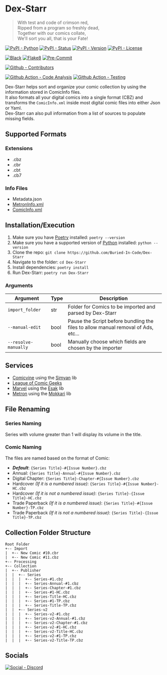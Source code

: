 # Dex-Starr

> With test and code of crimson red,\
> Ripped from a program so freshly dead,\
> Together with our comics collate,\
> We'll sort you all, that is your Fate!

[![PyPI - Python](https://img.shields.io/pypi/pyversions/Dex-Starr.svg?logo=PyPI&label=Python&style=flat-square)](https://pypi.python.org/pypi/Dex-Starr/)
[![PyPI - Status](https://img.shields.io/pypi/status/Dex-Starr.svg?logo=PyPI&label=Status&style=flat-square)](https://pypi.python.org/pypi/Dex-Starr/)
[![PyPI - Version](https://img.shields.io/pypi/v/Dex-Starr.svg?logo=PyPI&label=Version&style=flat-square)](https://pypi.python.org/pypi/Dex-Starr/)
[![PyPI - License](https://img.shields.io/pypi/l/Dex-Starr.svg?logo=PyPI&label=License&style=flat-square)](https://opensource.org/licenses/GPL-3.0)

[![Black](https://img.shields.io/badge/Black-Enabled-000000?style=flat-square)](https://github.com/psf/black)
[![Flake8](https://img.shields.io/badge/Flake8-Enabled-informational?style=flat-square)](https://github.com/PyCQA/flake8)
[![Pre-Commit](https://img.shields.io/badge/Pre--Commit-Enabled-informational?logo=pre-commit&style=flat-square)](https://github.com/pre-commit/pre-commit)

[![Github - Contributors](https://img.shields.io/github/contributors/Buried-In-Code/Dex-Starr.svg?logo=Github&label=Contributors&style=flat-square)](https://github.com/Buried-In-Code/Dex-Starr/graphs/contributors)

[![Github Action - Code Analysis](https://img.shields.io/github/workflow/status/Buried-In-Code/Dex-Starr/Code%20Analysis?logo=Github-Actions&label=Code-Analysis&style=flat-square)](https://github.com/Buried-In-Code/Dex-Starr/actions/workflows/code-analysis.yaml)
[![Github Action - Testing](https://img.shields.io/github/workflow/status/Buried-In-Code/Dex-Starr/Testing?logo=Github-Actions&label=Tests&style=flat-square)](https://github.com/Buried-In-Code/Dex-Starr/actions/workflows/testing.yaml)

Dex-Starr helps sort and organize your comic collection by using the information stored in ComicInfo files.\
It also formats all your digital comics into a single format (CBZ) and transforms the `ComicInfo.xml` inside most digital comic files into either Json or Yaml.\
Dex-Starr can also pull information from a list of sources to populate missing fields.

## Supported Formats

### Extensions

- .cbz
- .cbr
- .cbt
- .cb7

### Info Files

- Metadata.json
- [MetronInfo.xml](https://github.com/Metron-Project/metroninfo)
- [ComicInfo.xml](https://github.com/anansi-project/comicinfo)

## Installation/Execution

1. Make sure you have [Poetry](https://python-poetry.org) installed: `poetry --version`
2. Make sure you have a supported version of [Python](https://www.python.org/) installed: `python --version`
3. Clone the repo: `git clone https://github.com/Buried-In-Code/Dex-Starr`
4. Navigate to the folder: `cd Dex-Starr`
5. Install dependencies: `poetry install`
6. Run Dex-Starr: `poetry run Dex-Starr`

### Arguments

| Argument             | Type | Description                                                                       |
| -------------------- | ---- | --------------------------------------------------------------------------------- |
| `import_folder`      | str  | Folder for Comics to be imported and parsed by Dex-Starr                          |
| `--manual-edit`      | bool | Pause the Script before bundling the files to allow manual removal of Ads, etc... |
| `--resolve-manually` | bool | Manually choose which fields are chosen by the importer                           |

## Services

- [Comicvine](https://comicvine.gamespot.com) using the [Simyan](https://github.com/Metron-Project/Simyan) lib
- [League of Comic Geeks](https://leagueofcomicgeeks.com)
- [Marvel](https://www.marvel.com/comics) using the [Esak](https://github.com/Metron-Project/Esak) lib
- [Metron](https://metron.cloud) using the [Mokkari](https://github.com/Metron-Project/Mokkari) lib

## File Renaming

### Series Naming

Series with volume greater than 1 will display its volume in the title.

### Comic Naming

The files are named based on the format of Comic:

- **_Default_**: `{Series Title}-#{Issue Number}.cbz`
- Annual: `{Series Title}-Annual-#{Issue Number}.cbz`
- Digital Chapter: `{Series Title}-Chapter-#{Issue Number}.cbz`
- Hardcover *(If it is a numbered issue)*: `{Series Title}-#{Issue Number}-HC.cbz`
- Hardcover *(If it is not a numbered issue)*: `{Series Title}-{Issue Title}-HC.cbz`
- Trade Paperback *(If it is a numbered issue)*: `{Series Title}-#{Issue Number}-TP.cbz`
- Trade Paperback *(If it is not a numbered issue)*: `{Series Title}-{Issue Title}-TP.cbz`

## Collection Folder Structure

```
Root Folder
+-- Import
|  +-- New Comic #10.cbr
|  +-- New Comic #11.cbz
+-- Processing
+-- Collection
|  +-- Publisher
|  |  +-- Series
|  |  |  +-- Series-#1.cbz
|  |  |  +-- Series-Annual-#1.cbz
|  |  |  +-- Series-Chapter-#1.cbz
|  |  |  +-- Series-#1-HC.cbz
|  |  |  +-- Series-Title-HC.cbz
|  |  |  +-- Series-#1-TP.cbz
|  |  |  +-- Series-Title-TP.cbz
|  |  +-- Series-v2
|  |  |  +-- Series-v2-#1.cbz
|  |  |  +-- Series-v2-Annual-#1.cbz
|  |  |  +-- Series-v2-Chapter-#1.cbz
|  |  |  +-- Series-v2-#1-HC.cbz
|  |  |  +-- Series-v2-Title-HC.cbz
|  |  |  +-- Series-v2-#1-TP.cbz
|  |  |  +-- Series-v2-Title-TP.cbz
```

## Socials

[![Social - Discord](https://img.shields.io/badge/Discord-The--DEV--Environment-7289DA?logo=Discord&style=flat-square)](https://discord.gg/nqGMeGg)
